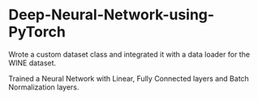 # Deep-Neural-Network-using-PyTorch
Wrote a custom dataset class and integrated it with a data loader for the WINE dataset.

Trained a Neural Network with Linear, Fully Connected layers and Batch Normalization layers.

